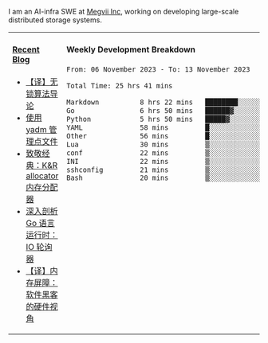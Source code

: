I am an AI-infra SWE at [Megvii Inc](https://en.megvii.com/), working on developing large-scale distributed storage systems.

<table width="960px">
<tr>
<td valign="top" width="50%">

#### <a href="https://www.kongjun18.me" target="_blank">Recent Blog</a>

<!-- BLOG-POST-LIST:START -->
- [【译】无锁算法导论](https://kongjun18.github.io/posts/2023/07/14/)
- [使用 yadm 管理点文件](https://kongjun18.github.io/posts/2023/04/07/)
- [致敬经典：K&amp;R allocator 内存分配器](https://kongjun18.github.io/posts/2022/12/12/)
- [深入剖析 Go 语言运行时：IO 轮询器](https://kongjun18.github.io/posts/2022/11/21/)
- [【译】内存屏障：软件黑客的硬件视角](https://kongjun18.github.io/posts/2022/11/03/)
<!-- BLOG-POST-LIST:END -->

</td>
<td valign="top" width="50%">

#### Weekly Development Breakdown

<!--START_SECTION:waka-->

```txt
From: 06 November 2023 - To: 13 November 2023

Total Time: 25 hrs 41 mins

Markdown          8 hrs 22 mins   ████████░░░░░░░░░░░░░░░░░   32.59 %
Go                6 hrs 50 mins   ██████▓░░░░░░░░░░░░░░░░░░   26.66 %
Python            5 hrs 50 mins   █████▓░░░░░░░░░░░░░░░░░░░   22.74 %
YAML              58 mins         █░░░░░░░░░░░░░░░░░░░░░░░░   03.80 %
Other             56 mins         █░░░░░░░░░░░░░░░░░░░░░░░░   03.64 %
Lua               30 mins         ▒░░░░░░░░░░░░░░░░░░░░░░░░   01.95 %
conf              22 mins         ▒░░░░░░░░░░░░░░░░░░░░░░░░   01.43 %
INI               22 mins         ▒░░░░░░░░░░░░░░░░░░░░░░░░   01.43 %
sshconfig         21 mins         ▒░░░░░░░░░░░░░░░░░░░░░░░░   01.39 %
Bash              20 mins         ▒░░░░░░░░░░░░░░░░░░░░░░░░   01.34 %
```

<!--END_SECTION:waka-->
</td>
</tr>

</table>
